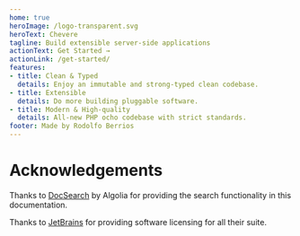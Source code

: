 ```yaml
---
home: true
heroImage: /logo-transparent.svg
heroText: Chevere
tagline: Build extensible server-side applications
actionText: Get Started →
actionLink: /get-started/
features:
- title: Clean & Typed
  details: Enjoy an immutable and strong-typed clean codebase.
- title: Extensible
  details: Do more building pluggable software.
- title: Modern & High-quality
  details: All-new PHP ocho codebase with strict standards.
footer: Made by Rodolfo Berrios
---
```


# Acknowledgements

Thanks to [DocSearch](https://docsearch.algolia.com/) by Algolia for providing the search functionality in this documentation.

Thanks to [JetBrains](https://www.jetbrains.com/opensource/) for providing software licensing for all their suite.
